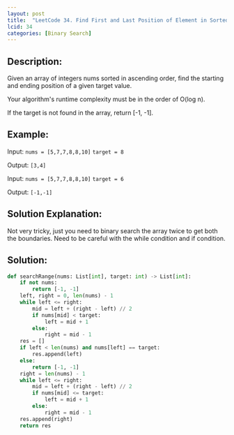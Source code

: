 ```yaml
---
layout: post
title:  "LeetCode 34. Find First and Last Position of Element in Sorted Array"
lcid: 34
categories: [Binary Search]
---
```

## Description:
Given an array of integers nums sorted in ascending order, find the starting and ending position of a given target value.

Your algorithm's runtime complexity must be in the order of O(log n).

If the target is not found in the array, return [-1, -1].

## Example:
Input: `nums = [5,7,7,8,8,10]` `target = 8`

Output: `[3,4]`

Input: `nums = [5,7,7,8,8,10]` `target = 6`

Output: `[-1,-1]`

## Solution Explanation:
Not very tricky, just you need to binary search the array twice to get both the boundaries. Need to be careful with the while condition and if condition.

## Solution:
```python
def searchRange(nums: List[int], target: int) -> List[int]:
    if not nums:
        return [-1, -1]
    left, right = 0, len(nums) - 1
    while left <= right:
        mid = left + (right - left) // 2
        if nums[mid] < target:
            left = mid + 1
        else:
            right = mid - 1
    res = []
    if left < len(nums) and nums[left] == target:
        res.append(left)
    else:
        return [-1, -1]
    right = len(nums) - 1
    while left <= right:
        mid = left + (right - left) // 2
        if nums[mid] <= target:
            left = mid + 1
        else:
            right = mid - 1
    res.append(right)
    return res
```
